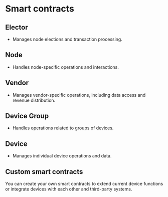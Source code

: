 # Smart contracts

## Elector
- Manages node elections and transaction processing.

## Node
- Handles node-specific operations and interactions.

## Vendor
- Manages vendor-specific operations, including data access and revenue distribution.

## Device Group
- Handles operations related to groups of devices.

## Device
- Manages individual device operations and data.

## Custom smart contracts
You can create your own smart contracts to extend current device functions or integrate devices with each other and third-party systems.